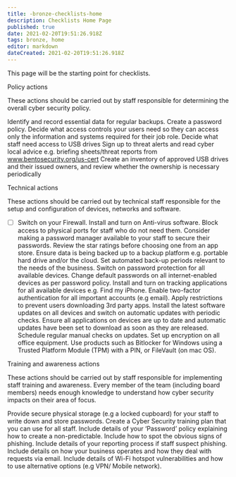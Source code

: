 ```yaml
---
title: -bronze-checklists-home
description: Checklists Home Page
published: true
date: 2021-02-20T19:51:26.918Z
tags: bronze, home
editor: markdown
dateCreated: 2021-02-20T19:51:26.918Z
---
```


This page will be the starting point for checklists.

Policy actions 

These actions should be carried out by staff responsible for determining the overall cyber security policy.

Identify and record essential data for regular backups. 
Create a password policy. 
Decide what access controls your users need so they can access only the information and systems required for their job role. 
Decide what staff need access to USB drives Sign up to threat alerts and read cyber local advice e.g. briefing sheets/threat reports from www.bentosecurity.org/us-cert
Create an inventory of approved USB drives and their issued owners, and review whether the ownership is necessary periodically

Technical actions 

These actions should be carried out by technical staff responsible for the setup and configuration of devices, networks and software.

- [ ] Switch on your Firewall. 
Install and turn on Anti-virus software. 
Block access to physical ports for staff who do not need them. 
Consider making a password manager available to your staff to secure their passwords. 
Review the star ratings before choosing one from an app store. 
Ensure data is being backed up to a backup platform e.g. portable hard drive and/or the cloud. 
Set automated back-up periods relevant to the needs of the business. 
Switch on password protection for all available devices. 
Change default passwords on all internet-enabled devices as per password policy. 
Install and turn on tracking applications for all available devices e.g. Find my iPhone. 
Enable two-factor authentication for all important accounts (e.g email). 
Apply restrictions to prevent users downloading 3rd party apps. 
Install the latest software updates on all devices and switch on automatic updates with periodic checks. 
Ensure all applications on devices are up to date and automatic updates have been set to download as soon as they are released. 
Schedule regular manual checks on updates. 
Set up encryption on all office equipment. 
Use products such as Bitlocker for Windows using a Trusted Platform Module (TPM) with a PIN, or FileVault (on mac OS).

Training and awareness actions

These actions should be carried out by staff responsible for implementing staff training and awareness. Every member of the team (including board members) needs enough knowledge to understand how cyber security impacts on their area of focus.

Provide secure physical storage (e.g a locked cupboard) for your staff to write down and store passwords. 
Create a Cyber Security training plan that you can use for all staff. 
Include details of your ‘Password’ policy explaining how to create a non-predictable. 
Include how to spot the obvious signs of phishing. 
Include details of your reporting process if staff suspect phishing. 
Include details on how your business operates and how they deal with requests via email. Include details of Wi-Fi hotspot vulnerabilities and how to use alternative options (e.g VPN/ Mobile network).